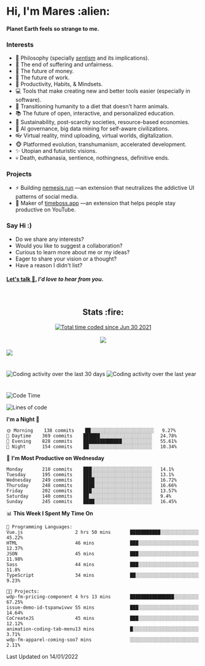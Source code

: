 <h1>Hi, I'm Mares :alien:</h1>

#### Planet Earth feels so strange to me.

### **Interests**

- 🌊 Philosophy (specially [_sentism_][sentismmedium] and its implications).
- 🎯 The end of suffering and unfairness.
- 💸 The future of money.
- 💼 The future of work.
- 🧠 Productivity, Habits, & Mindsets.
- 💻 Tools that make creating new and better tools easier (especially in software).
- 🥗 Transitioning humanity to a diet that doesn't harm animals.
- 📚 The future of open, interactive, and personalized education.
- 🌱 Sustainability, post-scarcity societies, resource-based economies.
- 🤖 AI governance, big data mining for self-aware civilizations.
- 👓 Virtual reality, mind uploading, virtual worlds, digitalization.
- 🐵 Platformed evolution, transhumanism, accelerated development.
- ✨ Utopian and futuristic visions.
- 💀 Death, euthanasia, sentience, nothingness, definitive ends.


### **Projects**

- ⚡ Building [nemesis.run](https://nemesis.run) —an extension that neutralizes the addictive UI patterns of social media.
- 💎 Maker of [timeboss.app](https://timeboss.app) —an extension that helps people stay productive on YouTube.


### **Say Hi :)**

- Do we share any interests?
- Would you like to suggest a collaboration?
- Curious to learn more about me or my ideas?
- Eager to share your vision or a thought?
- Have a reason I didn't list?

#### [Let's talk :wave:.](mailto:mareszhar@gmail.com) _I'd love to hear from you_.

[sentismmedium]: https://medium.com/@mareszhar/born-a-prisoner-a-reflection-about-life-its-struggles-and-a-plan-to-escape-d8566ce9b026

<br>

<h2 align="center">Stats :fire:</h2>

<div align="center">
  <a href="https://wakatime.com/@cfdc0e0d-4860-4b62-9ff0-cb659185525e">
    <img src="https://wakatime.com/badge/user/cfdc0e0d-4860-4b62-9ff0-cb659185525e.svg" alt="Total time coded since Jun 30 2021" />
  </a>
</div>

<br>

<!-- 
Add or remove this: 
&dates=B1AAB3FF 
...or this...
&date_format=M%20j%5B%2C%20Y%5D
from the *streak stats URL below* if they get bugged and aren't updating: 
-->

<div align="center">
  <img src="https://github-readme-streak-stats.herokuapp.com?user=mareszhar&theme=black-ice&hide_border=true&stroke=FFFFFF15&ring=DF8FFE&fire=DF8FFE&currStreakLabel=DF8FFE&background=1A232A&currStreakNum=86FFAB&dates=B1AAB3FF&date_format=M%20j%5B%2C%20Y%5D">
</div>

<br>

<img src="https://activity-graph.herokuapp.com/graph?username=mareszhar&theme=nord&bg_color=00000000&color=979797&line=DF8FFE&point=00000000&area=true&hide_border=true">

<br>

<h1></h1>

<img src="https://wakatime.com/share/@mares/5df0ff02-9c79-41b4-b540-51dc9c65a57b.svg" alt="Coding activity over the last 30 days" />
<img src="https://wakatime.com/share/@mares/ea89ba71-f374-40af-930c-e0655909fe37.svg" alt="Coding activity over the last year" />

<h1></h1>

<!--START_SECTION:waka-->
![Code Time](http://img.shields.io/badge/Code%20Time-430%20hrs%206%20mins-blue)

![Lines of code](https://img.shields.io/badge/From%20Hello%20World%20I%27ve%20Written-124%20Thousand%20lines%20of%20code-blue)

**I'm a Night 🦉** 

```text
🌞 Morning    138 commits    ██░░░░░░░░░░░░░░░░░░░░░░░   9.27% 
🌆 Daytime    369 commits    ██████░░░░░░░░░░░░░░░░░░░   24.78% 
🌃 Evening    828 commits    ██████████████░░░░░░░░░░░   55.61% 
🌙 Night      154 commits    ██░░░░░░░░░░░░░░░░░░░░░░░   10.34%

```
📅 **I'm Most Productive on Wednesday** 

```text
Monday       210 commits    ███░░░░░░░░░░░░░░░░░░░░░░   14.1% 
Tuesday      195 commits    ███░░░░░░░░░░░░░░░░░░░░░░   13.1% 
Wednesday    249 commits    ████░░░░░░░░░░░░░░░░░░░░░   16.72% 
Thursday     248 commits    ████░░░░░░░░░░░░░░░░░░░░░   16.66% 
Friday       202 commits    ███░░░░░░░░░░░░░░░░░░░░░░   13.57% 
Saturday     140 commits    ██░░░░░░░░░░░░░░░░░░░░░░░   9.4% 
Sunday       245 commits    ████░░░░░░░░░░░░░░░░░░░░░   16.45%

```


📊 **This Week I Spent My Time On** 

```text
💬 Programming Languages: 
Vue.js                   2 hrs 50 mins       ███████████░░░░░░░░░░░░░░   45.22% 
HTML                     46 mins             ███░░░░░░░░░░░░░░░░░░░░░░   12.37% 
JSON                     45 mins             ███░░░░░░░░░░░░░░░░░░░░░░   11.98% 
Sass                     44 mins             ███░░░░░░░░░░░░░░░░░░░░░░   11.8% 
TypeScript               34 mins             ██░░░░░░░░░░░░░░░░░░░░░░░   9.23%

🐱‍💻 Projects: 
wdp-fm-pricing-component 4 hrs 13 mins       ████████████████░░░░░░░░░   67.25% 
issue-demo-id-tspanwivwv 55 mins             ███░░░░░░░░░░░░░░░░░░░░░░   14.64% 
CoCreateJS               45 mins             ███░░░░░░░░░░░░░░░░░░░░░░   12.12% 
animation-coding-tab-menu13 mins             █░░░░░░░░░░░░░░░░░░░░░░░░   3.71% 
wdp-fm-apparel-coming-soo7 mins              ░░░░░░░░░░░░░░░░░░░░░░░░░   2.11%

```


 Last Updated on 14/01/2022
<!--END_SECTION:waka-->
